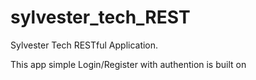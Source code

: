 # sylvester_tech_REST
Sylvester Tech RESTful Application.

This app simple Login/Register with authention is built on 
